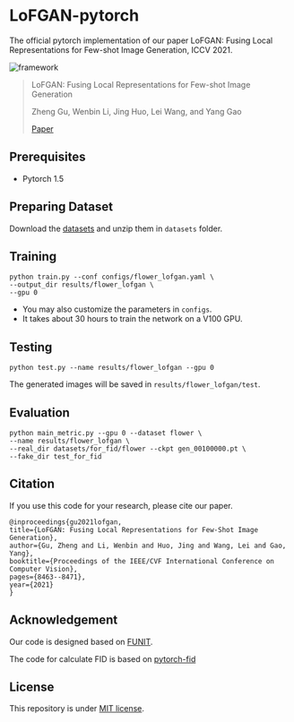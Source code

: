 # LoFGAN-pytorch

The official pytorch implementation of our paper LoFGAN: Fusing Local Representations for Few-shot Image Generation, ICCV 2021.


![framework](images/framework_all.png)

> LoFGAN: Fusing Local Representations for Few-shot Image Generation
> 
> Zheng Gu, Wenbin Li, Jing Huo, Lei Wang, and Yang Gao
> 
> [Paper](https://openaccess.thecvf.com/content/ICCV2021/papers/Gu_LoFGAN_Fusing_Local_Representations_for_Few-Shot_Image_Generation_ICCV_2021_paper.pdf)

## Prerequisites
- Pytorch 1.5

## Preparing Dataset
Download the [datasets](https://portland-my.sharepoint.com/:f:/g/personal/zhenggu4-c_my_cityu_edu_hk/ErQRAfnkT1xJqaTZwB7ZVWoBrAu86flhwQeuBoHMS-bfVA?e=gaaeAZ) and unzip them in `datasets` folder.

## Training
```shell
python train.py --conf configs/flower_lofgan.yaml \
--output_dir results/flower_lofgan \
--gpu 0
```

* You may also customize the parameters in `configs`.
* It takes about 30 hours to train the network on a V100 GPU.


## Testing
```shell
python test.py --name results/flower_lofgan --gpu 0
```

The generated images will be saved in `results/flower_lofgan/test`.


## Evaluation
```shell
python main_metric.py --gpu 0 --dataset flower \
--name results/flower_lofgan \
--real_dir datasets/for_fid/flower --ckpt gen_00100000.pt \
--fake_dir test_for_fid
```

## Citation
If you use this code for your research, please cite our paper.

    @inproceedings{gu2021lofgan,
    title={LoFGAN: Fusing Local Representations for Few-Shot Image Generation},
    author={Gu, Zheng and Li, Wenbin and Huo, Jing and Wang, Lei and Gao, Yang},
    booktitle={Proceedings of the IEEE/CVF International Conference on Computer Vision},
    pages={8463--8471},
    year={2021}
    }


## Acknowledgement
Our code is designed based on [FUNIT](https://github.com/NVlabs/FUNIT).

The code for calculate FID is based on [pytorch-fid](https://github.com/mseitzer/pytorch-fid)

## License
This repository is under [MIT license](https://github.com/edward3862/LoFGAN-pytorch/blob/master/LICENSE).
